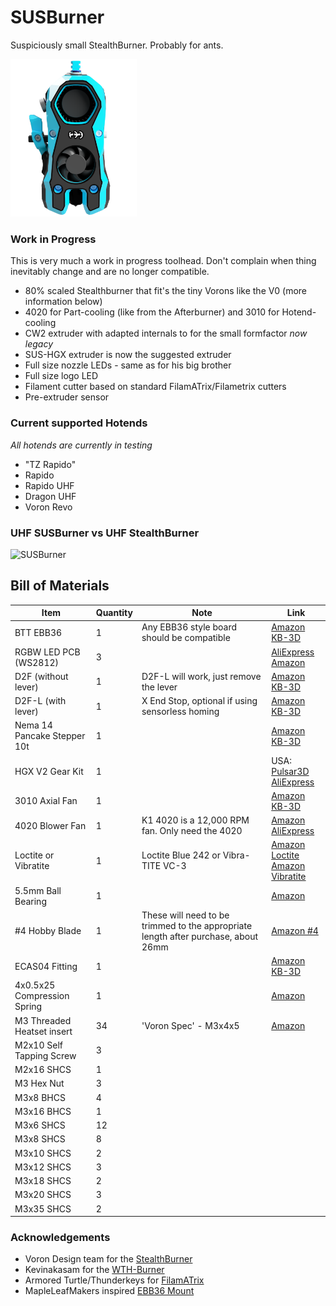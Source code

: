 # SUSBurner

Suspiciously small StealthBurner. Probably for ants.

<img src="https://github.com/ArmoredTurtle/SUSBurner/blob/main/images/SUS_front_view.PNG" width=40%>

### Work in Progress

This is very much a work in progress toolhead. Don't complain when thing inevitably change and are no longer compatible.

- 80% scaled Stealthburner that fit's the tiny Vorons like the V0 (more information below)
- 4020 for Part-cooling (like from the Afterburner) and 3010 for Hotend-cooling
- CW2 extruder with adapted internals to for the small formfactor _now legacy_
- SUS-HGX extruder is now the suggested extruder
- Full size nozzle LEDs - same as for his big brother
- Full size logo LED
- Filament cutter based on standard FilamATrix/Filametrix cutters
- Pre-extruder sensor

### Current supported Hotends
*All hotends are currently in testing*  
- "TZ Rapido"
- Rapido
- Rapido UHF
- Dragon UHF
- Voron Revo
### UHF SUSBurner vs UHF StealthBurner
![SUSBurner](https://github.com/user-attachments/assets/35f1dd0f-1280-4123-945f-522dbe117aec)

## Bill of Materials

| Item | Quantity | Note | Link |
| ---- | -------- | ---- | ---- |
| BTT EBB36 | 1 | Any EBB36 style board should be compatible | [Amazon](https://amzn.to/4hsPKvT) <br/> [KB-3D](https://kb-3d.com/store/controllers-displays-drivers/787-bigtreetech-ebb36-ebb42-v12-can-bus-expansion-board-multiple-styles-1674360588875.html) |
| RGBW LED PCB (WS2812) | 3 | | [AliExpress](https://s.click.aliexpress.com/e/_omOmtH3) <br/> [Amazon](https://amzn.to/4aRcGSS) |
| D2F (without lever) | 1 | D2F-L will work, just remove the lever | [Amazon](https://amzn.to/3WW2GBZ) <br/> [KB-3D](https://kb-3d.com/store/omron/173-omron-d2f-5l-snap-action-micro-switch-limit-switch-1634505070092.html) |
| D2F-L (with lever) | 1 | X End Stop, optional if using sensorless homing | [Amazon](https://amzn.to/3WW2GBZ) <br/> [KB-3D](https://kb-3d.com/store/omron/173-omron-d2f-5l-snap-action-micro-switch-limit-switch-1634505070092.html) |
| Nema 14 Pancake Stepper 10t | 1 | | [Amazon](https://amzn.to/4gu9Qo8) <br/> [KB-3D](https://kb-3d.com/store/stepper-motors-servos/460-ldo-nema-14-high-temp-stepper-motor-36sth20-1004ahg-1640706867164.html) |
| HGX V2 Gear Kit | 1 | | USA: [Pulsar3D](https://pulsar-3d.com/products/hgx-v2-gears) <br/> [AliExpress](https://s.click.aliexpress.com/e/_opnfM9c) |
| 3010 Axial Fan | 1 | | [Amazon](https://amzn.to/415YS3H) <br/> [KB-3D](https://kb-3d.com/store/fans/571-3010-ball-bearing-cooling-fan-24v-axial-1654721311496.html) |
| 4020 Blower Fan | 1 | K1 4020 is a 12,000 RPM fan. Only need the 4020 | [Amazon](https://amzn.to/4bxKapz) <br/> [AliExpress](https://s.click.aliexpress.com/e/_oD0Tzlo) |
| Loctite or Vibratite | 1 | Loctite Blue 242 or Vibra-TITE VC-3 | [Amazon Loctite](https://amzn.to/4hO0Fjt) <br/> [Amazon Vibratite](https://amzn.to/4aRcWkO) |
| 5.5mm Ball Bearing | 1 | | [Amazon](https://amzn.to/4hMpwnG) | 
| #4 Hobby Blade | 1 | These will need to be trimmed to the appropriate length after purchase, about 26mm | [Amazon #4](https://amzn.to/3EvpYIB) |
| ECAS04 Fitting | 1 | | [Amazon](https://amzn.to/4jO8Eih) <br/> [KB-3D](https://kb-3d.com/store/inserts-fasteners-adhesives/707-push-fit-embedded-bowden-fitting-coupler-175-ecas04-1667064368065.html) |
| 4x0.5x25 Compression Spring | 1 | | [Amazon](https://a.co/d/dXcP1B4) |
| M3 Threaded Heatset insert | 34 | 'Voron Spec' - M3x4x5 | [Amazon](https://amzn.to/415ZRRr) |
| M2x10 Self Tapping Screw | 3 | | |
| M2x16 SHCS | 1 | | |
| M3 Hex Nut | 3 | | |
| M3x8 BHCS | 4 | | |
| M3x16 BHCS | 1 | | |
| M3x6 SHCS | 12 | | |
| M3x8 SHCS | 8 | | |
| M3x10 SHCS | 2 | | |
| M3x12 SHCS | 3 | | |
| M3x18 SHCS | 2 | | |
| M3x20 SHCS | 3 | | |
| M3x35 SHCS | 2 | | |

### Acknowledgements

- Voron Design team for the [StealthBurner](https://github.com/VoronDesign/Voron-Stealthburner)
- Kevinakasam for the [WTH-Burner](https://github.com/kevinakasam/WTH-Burner)
- Armored Turtle/Thunderkeys for [FilamATrix](https://github.com/thunderkeys/FilamATrix)
- MapleLeafMakers inspired [EBB36 Mount](https://github.com/MapleLeafMakers/EBB36-DragonBurner)
